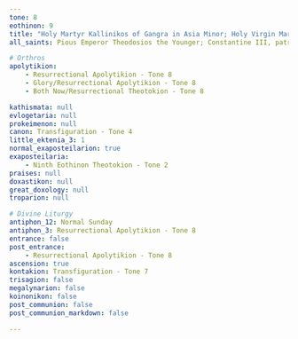 ```yaml
---
tone: 8
eothinon: 9
title: "Holy Martyr Kallinikos of Gangra in Asia Minor; Holy Virgin Martyr Theodota of Bithynia"
all_saints: Pious Emperor Theodosios the Younger; Constantine III, patriarch of Constantinople; Lupus the Confessor, bishop of Troyes; Martyr Serapia of Antioch

# Orthros
apolytikion:
    - Resurrectional Apolytikion - Tone 8
    - Glory/Resurrectional Apolytikion - Tone 8
    - Both Now/Resurrectional Theotokion - Tone 8

kathismata: null
evlogetaria: null
prokeimenon: null
canon: Transfiguration - Tone 4
little_ektenia_3: 1
normal_exaposteilarion: true
exaposteilaria:
    - Ninth Eothinon Theotokion - Tone 2
praises: null
doxastikon: null
great_doxology: null
troparion: null

# Divine Liturgy
antiphon_12: Normal Sunday
antiphon_3: Resurrectional Apolytikion - Tone 8
entrance: false
post_entrance:
    - Resurrectional Apolytikion - Tone 8
ascension: true
kontakion: Transfiguration - Tone 7
trisagion: false
megalynarion: false
koinonikon: false
post_communion: false
post_communion_markdown: false

---
```


